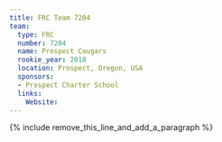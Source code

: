 ```yaml
---
title: FRC Team 7204
team:
  type: FRC
  number: 7204
  name: Prospect Cougars
  rookie_year: 2018
  location: Prospect, Oregon, USA
  sponsors:
  - Prospect Charter School
  links:
    Website:
---
```


{% include remove_this_line_and_add_a_paragraph %}